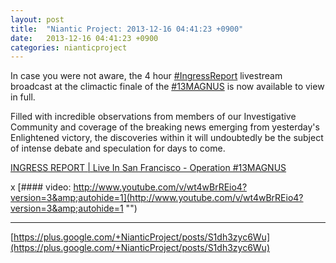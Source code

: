 ```yaml
---
layout: post
title:  "Niantic Project: 2013-12-16 04:41:23 +0900"
date:   2013-12-16 04:41:23 +0900
categories: nianticproject
---
```

In case you were not aware, the 4 hour  [#IngressReport](https://plus.google.com/s/%23IngressReport "")  livestream broadcast at the climactic finale of the  [#13MAGNUS](https://plus.google.com/s/%2313MAGNUS "")  is now available to view in full.

Filled with incredible observations from members of our Investigative Community and coverage of the breaking news emerging from yesterday's Enlightened victory, the discoveries within it will undoubtedly be the subject of intense debate and speculation for days to come.

[INGRESS REPORT | Live In San Francisco - Operation #13MAGNUS](https://www.youtube.com/watch?v=wt4wBrREio4 "")

x
[#### video: http://www.youtube.com/v/wt4wBrREio4?version=3&amp;autohide=1](http://www.youtube.com/v/wt4wBrREio4?version=3&amp;autohide=1 "")
- - -
[https://plus.google.com/+NianticProject/posts/S1dh3zyc6Wu](https://plus.google.com/+NianticProject/posts/S1dh3zyc6Wu)
